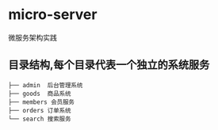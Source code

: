 # micro-server
微服务架构实践

## 目录结构,每个目录代表一个独立的系统服务

```
├── admin  后台管理系统
├── goods  商品系统
├── members 会员服务
├── orders 订单系统
└── search 搜索服务
```